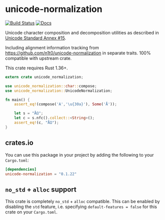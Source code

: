 # unicode-normalization

[![Build Status](https://travis-ci.org/unicode-rs/unicode-normalization.svg)](https://travis-ci.org/unicode-rs/unicode-normalization)
[![Docs](https://docs.rs/unicode-normalization/badge.svg)](https://docs.rs/unicode-normalization/)

Unicode character composition and decomposition utilities
as described in
[Unicode Standard Annex #15](http://www.unicode.org/reports/tr15/).

Including alignment information tracking from <https://github.com/n1t0/unicode-normalization> in separate traits. 100% compatible with upstream crate.

This crate requires Rust 1.36+.

```rust
extern crate unicode_normalization;

use unicode_normalization::char::compose;
use unicode_normalization::UnicodeNormalization;

fn main() {
    assert_eq!(compose('A','\u{30a}'), Some('Å'));

    let s = "ÅΩ";
    let c = s.nfc().collect::<String>();
    assert_eq!(c, "ÅΩ");
}
```

## crates.io

You can use this package in your project by adding the following
to your `Cargo.toml`:

```toml
[dependencies]
unicode-normalization = "0.1.22"
```

## `no_std` + `alloc` support

This crate is completely `no_std` + `alloc` compatible. This can be enabled by disabling the `std` feature, i.e. specifying `default-features = false` for this crate on your `Cargo.toml`.
